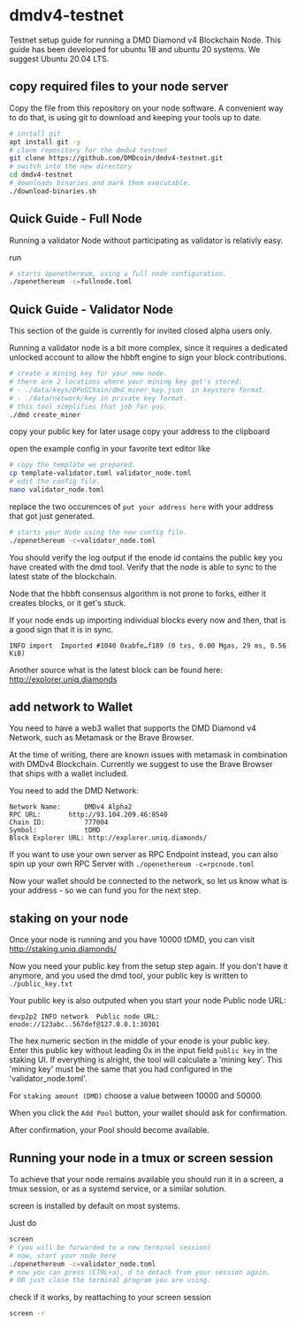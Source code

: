# dmdv4-testnet
Testnet setup guide for running a DMD Diamond v4 Blockchain Node.
This guide has been developed for ubuntu 18 and ubuntu 20 systems.
We suggest Ubuntu 20.04 LTS.

## copy required files to your node server

Copy the file from this repository on your node software.
A convenient way to do that, is using git to download and keeping your tools up to date.

```bash
# install git
apt install git -y
# clone repository for the dmdv4 testnet
git clone https://github.com/DMDcoin/dmdv4-testnet.git
# switch into the new directory
cd dmdv4-testnet
# downloads binaries and mark them executable.
./download-binaries.sh
```

## Quick Guide - Full Node

Running a validator Node without participating as validator is relativly easy.

run 
```bash
# starts openethereum, using a full node configuration.
./openethereum -c=fullnode.toml
```


## Quick Guide - Validator Node

This section of the guide is currently for invited closed alpha users only.

Running a validator node is a bit more complex,
since it requires a dedicated unlocked account
to allow the hbbft engine to sign your block contributions.


```bash
# create a mining key for your new node.
# there are 2 locations where your mining key get's stored:
# - ./data/keys/DPoSChain/dmd_miner_key.json  in keystore format.
# - ./data/network/key in private key format.
# this tool simplifies that job for you.
./dmd create_miner
```


copy your public key for later usage
copy your address to the clipboard


open the example config in your favorite text editor like
```bash
# copy the template we prepared.
cp template-validator.toml validator_node.toml
# edit the config file.
nano validator_node.toml
```

replace the two occurences of `put your address here` with your address that got just generated.

```bash
# starts your Node using the new config file.
./openethereum -c=validator_node.toml
```

You should verify the log output if the enode id contains the public key you have created with the dmd tool.
Verify that the node is able to sync to the latest state of the blockchain.

Node that the hbbft consensus algorithm is not prone to forks,
either it creates blocks, or it get's stuck.

If your node ends up importing individual blocks every now and then,
that is a good sign that it is in sync.

```
INFO import  Imported #1040 0xabfe…f189 (0 txs, 0.00 Mgas, 29 ms, 0.56 KiB)
```

Another source what is the latest block can be found here: http://explorer.uniq.diamonds

## add network to Wallet

You need to have a web3 wallet that supports the DMD Diamond v4 Network,
such as Metamask or the Brave Browser.

At the time of writing, there are known issues with metamask in combination with DMDv4 Blockchain.
Currently we suggest to use the Brave Browser that ships with a wallet included.


You need to add the DMD Network:

```
Network Name:      DMDv4 Alpha2
RPC URL:       http://93.104.209.46:8540
Chain ID:          777004
Symbol:            tDMD
Block Explorer URL: http://explorer.uniq.diamonds/
```

If you want to use your own server as RPC Endpoint instead, you can also spin up your own RPC Server with `./openethereum -c=rpcnode.toml`

Now your wallet should be connected to the network,
so let us know what is your address - so we can fund you for the next step.

## staking on your node

Once your node is running and you have 10000 tDMD,
you can visit http://staking.uniq.diamonds/

Now you need your public key from the setup step again.
If you don't have it anymore, and you used the dmd tool, your public key is written to `./public_key.txt`

Your public key is also outputed when you start your node
Public node URL: 
```
devp2p2 INFO network  Public node URL: enode://123abc..567def@127.0.0.1:30301
```

The hex numeric section in the middle of your enode is your public key.
Enter this public key without leading 0x in the input field `public key` in the staking UI.
If everything is alright, the tool will calculate a 'mining key'.
This 'mining key' must be the same that you had configured in the 'validator_node.toml'.

For `staking amount (DMD)` choose a value between 10000 and 50000.

When you click the `Add Pool` button, your wallet should ask for confirmation.

After confirmation, your Pool should become available.

## Running your node in a tmux or screen session

To achieve that your node remains available you should run it in a screen, a tmux session, or as a systemd service, or a similar solution.

screen is installed by default on most systems.

Just do 
```bash
screen
# (you will be forwarded to a new terminal session)
# now, start your node here
./openethereum -c=validator_node.toml
# now you can press (CTRL+a), d to detach from your session again.
# OR just close the terminal program you are using.
```

check if it works, by reattaching to your screen session
```bash
screen -r
```


